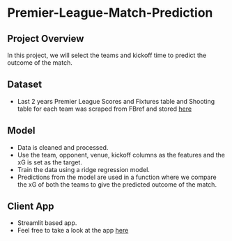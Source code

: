 # Premier-League-Match-Prediction

## Project Overview
In this project, we will select the teams and kickoff time to predict the outcome of the match.

## Dataset
* Last 2 years Premier League Scores and Fixtures table and Shooting table for each team was scraped from FBref and stored [here](https://github.com/dachuvg/Premier-League-Match-Prediction/blob/main/all_matches.csv)

## Model
* Data is cleaned and processed.
* Use the team, opponent, venue, kickoff columns as the features and the xG is set as the target.
* Train the data using a ridge regression model.
* Predictions from the model are used in a function where we compare the xG of both the teams to give the predicted outcome of the match.

## Client App
* Streamlit based app.
* Feel free to take a look at the app [here](https://plmatchpred-bydarshanvg.streamlit.app/)
